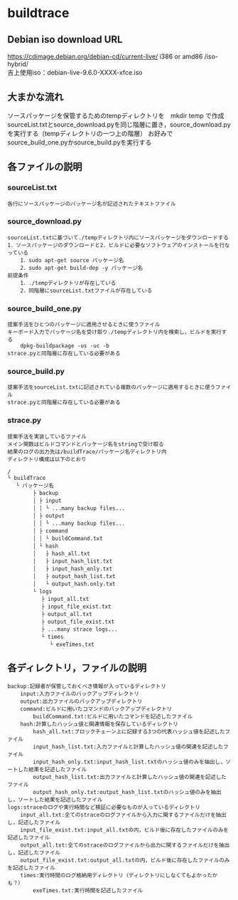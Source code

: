 # buildtrace

## Debian iso download URL  
https://cdimage.debian.org/debian-cd/current-live/ i386 or amd86 /iso-hybrid/  
吉上使用iso：debian-live-9.6.0-XXXX-xfce.iso  

## 大まかな流れ  
ソースパッケージを保管するためのtempディレクトリを　mkdir temp で作成
sourceList.txtとsource_download.pyを同じ階層に置き，source_download.pyを実行する（tempディレクトリの一つ上の階層）
お好みでsource_build_one.pyかsource_build.pyを実行する

## 各ファイルの説明

### sourceList.txt

	各行にソースパッケージのパッケージ名が記述されたテキストファイル  
  
### source_download.py  
	sourceList.txtに基づいて./tempディレクトリ内にソースパッケージをダウンロードする  
	1．ソースパッケージのダウンロードと2．ビルドに必要なソフトウェアのインストールを行なっている  
		1．sudo apt-get source パッケージ名  
		2．sudo apt-get build-dep -y パッケージ名  
	前提条件  
		1．./tempディレクトリが存在している  
		2．同階層にsourceList.txtファイルが存在している  
  
### source_build_one.py  
	提案手法をひとつのパッケージに適用させるときに使うファイル  
	キーボード入力でパッケージ名を受け取り./tempディレクトリ内を検索し，ビルドを実行する  
		dpkg-buildpackage -us -uc -b  
	strace.pyと同階層に存在している必要がある  
  
### source_build.py  
	提案手法をsourceList.txtに記述されている複数のパッケージに適用するときに使うファイル  
	strace.pyと同階層に存在している必要がある  
	  
### strace.py  
	提案手法を実装しているファイル  
	メイン関数はビルドコマンドとパッケージ名をstringで受け取る  
	結果のログの出力先は/buildTrace/パッケージ名ディレクトリ内  
	ディレクトリ構成は以下のとおり  

```
/  
└ buildTrace  
　 └ パッケージ名  
　 　 　 ├ backup  
　 　 　 │ ├ input  
　 　 　 │ │ └ ...many backup files...  
　 　 　 │ ├ output  
　 　 　 │ │ └ ...many backup files...  
　 　 　 │ ├ command  
　 　 　 │ │ └ buildCommand.txt  
　 　 　 │ └ hash  
　 　 　 │   ├ hash_all.txt  
　 　 　 │   ├ input_hash_list.txt  
　 　 　 │   ├ input_hash_only.txt  
　 　 　 │   ├ output_hash_list.txt  
　 　 　 │   └ output_hash.only.txt  
　 　 　 └ logs  
　 　 　 　 ├ input_all.txt  
　 　 　 　 ├ input_file_exist.txt  
　 　 　 　 ├ output_all.txt  
　 　 　 　 ├ output_file_exist.txt  
　 　 　 　 ├ ...many strace logs...  
　 　 　 　 └ times  
　 　 　 　 　 └ exeTimes.txt  
```

## 各ディレクトリ，ファイルの説明

	backup:記録者が保管しておくべき情報が入っているディレクトリ  
		input:入力ファイルのバックアップディレクトリ  
		output:出力ファイルのバックアップディレクトリ  
		command:ビルドに用いたコマンドのバックアップディレクトリ  
			buildCommand.txt:ビルドに用いたコマンドを記述したファイル  
		hash:計算したハッシュ値と関連情報を保存しているディレクトリ  
			hash_all.txt:ブロックチェーン上に記録する3つの代表ハッシュ値を記述したファイル  
			input_hash_list.txt:入力ファイルと計算したハッシュ値の関連を記述したファイル  
			input_hash_only.txt:input_hash_list.txtのハッシュ値のみを抽出し，ソートした結果を記述したファイル  
			output_hash_list.txt:出力ファイルと計算したハッシュ値の関連を記述したファイル  
			output_hash_only.txt:output_hash_list.txtのハッシュ値のみを抽出し，ソートした結果を記述したファイル  
	logs:straceのログや実行時間など検証に必要なものが入っているディレクトリ  
		input_all.txt:全てのstraceのログファイルから入力に関するファイルだけを抽出し，記述したファイル  
		input_file_exist.txt:input_all.txtの内，ビルド後に存在したファイルのみを記述したファイル  
		output_all.txt:全てのstraceのログファイルから出力に関するファイルだけを抽出し，記述したファイル  
		output_file_exist.txt:output_all.txtの内，ビルド後に存在したファイルのみを記述したファイル  
		times:実行時間のログ格納用ディレクトリ（ディレクトリにしなくてもよかったかも？）  
			exeTimes.txt:実行時間を記述したファイル  
		  
